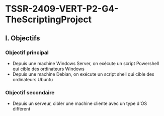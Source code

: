 # TSSR-2409-VERT-P2-G4-TheScriptingProject

## I. Objectifs
### Objectif principal
- Depuis une machine Windows Server, on exécute un script Powershell qui cible des ordinateurs Windows
- Depuis une machine Debian, on exécute un script shell qui cible des ordinateurs Ubuntu

### Objectif secondaire
- Depuis un serveur, cibler une machine cliente avec un type d'OS différent

